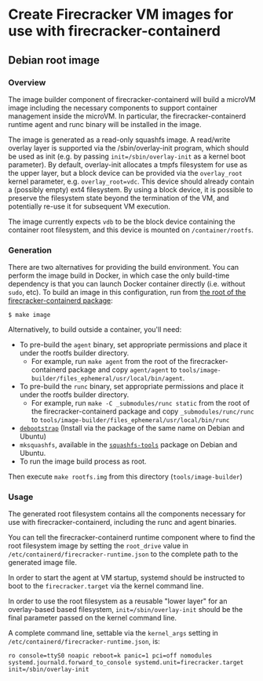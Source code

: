 # Create Firecracker VM images for use with firecracker-containerd #

## Debian root image ##

### Overview ###

The image builder component of firecracker-containerd will build a
microVM image including the necessary components to support container
management inside the microVM. In particular, the
firecracker-containerd runtime agent and runc binary will be installed
in the image.

The image is generated as a read-only squashfs image. A read/write
overlay layer is supported via the /sbin/overlay-init program, which
should be used as init (e.g. by passing `init=/sbin/overlay-init` as a
kernel boot parameter). By default, overlay-init allocates a tmpfs
filesystem for use as the upper layer, but a block device can be
provided via the `overlay_root` kernel parameter,
e.g. `overlay_root=vdc`. This device should already contain a
(possibly empty) ext4 filesystem. By using a block device, it is
possible to preserve the filesystem state beyond the termination of
the VM, and potentially re-use it for subsequent VM execution.

The image currently expects `vdb` to be the block device containing
the container root filesystem, and this device is mounted on
`/container/rootfs`.

### Generation ###

There are two alternatives for providing the build environment. You
can perform the image build in Docker, in which case the only
build-time dependency is that you can launch Docker container directly
(i.e. without `sudo`, etc). To build an image in this configuration,
run from [the root of the firecracker-containerd package](../../Makefile):

`$ make image`

Alternatively, to build outside a container, you'll need:

* To pre-build the `agent` binary, set appropriate permissions and place it
  under the rootfs builder directory.
  * For example, run `make agent` from the root of the firecracker-containerd
    package and copy `agent/agent` to 
	`tools/image-builder/files_ephemeral/usr/local/bin/agent`.
* To pre-build the `runc` binary, set appropriate permissions and place it
  under the rootfs builder directory.
  * For example, run `make -C _submodules/runc static` from the root of the 
    firecracker-containerd package and copy `_submodules/runc/runc` to 
	`tools/image-builder/files_ephemeral/usr/local/bin/runc`
* [`debootstrap`](https://salsa.debian.org/installer-team/debootstrap)
  (Install via the package of the same name on Debian and Ubuntu)
* `mksquashfs`, available in the
   [`squashfs-tools`](https://packages.debian.org/stretch/squashfs-tools)
   package on Debian and Ubuntu.
* To run the image build process as root.

Then execute `make rootfs.img` from this directory (`tools/image-builder`)

### Usage ###

The generated root filesystem contains all the components necessary
for use with firecracker-containerd, including the runc and agent
binaries.

You can tell the firecracker-containerd runtime component where to
find the root filesystem image by setting the `root_drive` value in
`/etc/containerd/firecracker-runtime.json` to the complete path to the
generated image file.

In order to start the agent at VM startup, systemd should be
instructed to boot to the `firecracker.target` via the kernel
command line.

In order to use the root filesystem as a reusable "lower layer" for an
overlay-based based filesystem, `init=/sbin/overlay-init` should be
the final parameter passed on the kernel command line.

A complete command line, settable via the `kernel_args` setting in `/etc/containerd/firecracker-runtime.json`, is:

    ro console=ttyS0 noapic reboot=k panic=1 pci=off nomodules systemd.journald.forward_to_console systemd.unit=firecracker.target init=/sbin/overlay-init
